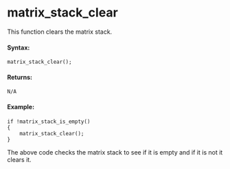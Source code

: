 # matrix_stack_clear

This function clears the matrix stack.

#### Syntax:

``` gml
matrix_stack_clear();
```

#### Returns:

``` gml
N/A
```

#### Example:

``` gml
if !matrix_stack_is_empty()
{
    matrix_stack_clear();
}
```

The above code checks the matrix stack to see if it is empty and if it
is not it clears it.
